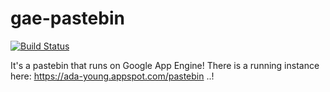 # gae-pastebin

[![Build Status](https://travis-ci.org/adayoung/gae-pastebin.svg?branch=yay_testing)](https://travis-ci.org/adayoung/gae-pastebin)

It's a pastebin that runs on Google App Engine! There is a running instance here: https://ada-young.appspot.com/pastebin ..!
